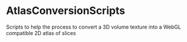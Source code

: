 AtlasConversionScripts
======================

Scripts to help the process to convert a 3D volume texture into a WebGL compatible 2D atlas of slices
